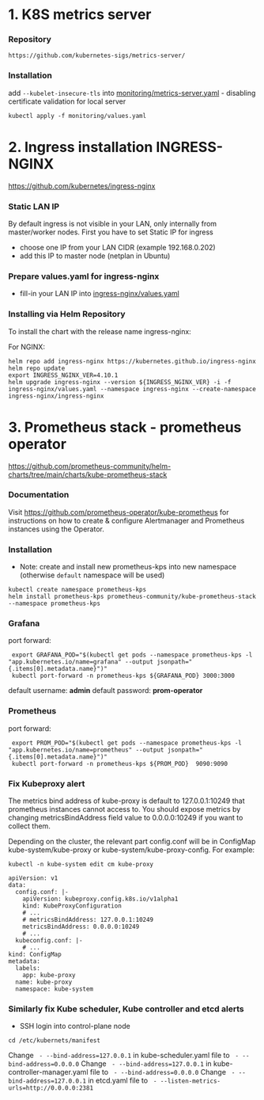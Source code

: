# 1. K8S metrics server

### Repository

```
https://github.com/kubernetes-sigs/metrics-server/
```

### Installation

add ```--kubelet-insecure-tls``` into [monitoring/metrics-server.yaml](monitoring/metrics-server.yaml) - disabling certificate validation for local server

```
kubectl apply -f monitoring/values.yaml
```

# 2. Ingress installation INGRESS-NGINX

https://github.com/kubernetes/ingress-nginx

###  Static LAN IP
By default ingress is not visible in your LAN, only internally from master/worker nodes.
First you have to set Static IP for ingress

- choose one IP from your LAN CIDR (example 192.168.0.202)
- add this IP to master node (netplan in Ubuntu)

### Prepare values.yaml for ingress-nginx

 - fill-in your LAN IP into [ingress-nginx/values.yaml](ingress-nginx/values.yaml)

### Installing via Helm Repository

To install the chart with the release name ingress-nginx:

For NGINX:

    helm repo add ingress-nginx https://kubernetes.github.io/ingress-nginx
    helm repo update
    export INGRESS_NGINX_VER=4.10.1
    helm upgrade ingress-nginx --version ${INGRESS_NGINX_VER} -i -f ingress-nginx/values.yaml --namespace ingress-nginx --create-namespace ingress-nginx/ingress-nginx

# 3. Prometheus stack - prometheus operator

https://github.com/prometheus-community/helm-charts/tree/main/charts/kube-prometheus-stack

### Documentation
Visit https://github.com/prometheus-operator/kube-prometheus for instructions on how to create & configure Alertmanager and Prometheus instances using the Operator.

### Installation
- Note: create and install new prometheus-kps into new namespace (otherwise `default` namespace will be used)

```
kubectl create namespace prometheus-kps
helm install prometheus-kps prometheus-community/kube-prometheus-stack --namespace prometheus-kps
```

### Grafana

port forward:
```
 export GRAFANA_POD="$(kubectl get pods --namespace prometheus-kps -l "app.kubernetes.io/name=grafana" --output jsonpath="{.items[0].metadata.name}")"
 kubectl port-forward -n prometheus-kps ${GRAFANA_POD} 3000:3000
```
default username: **admin**
default password: **prom-operator**

### Prometheus

port forward:
```
 export PROM_POD="$(kubectl get pods --namespace prometheus-kps -l "app.kubernetes.io/name=prometheus" --output jsonpath="{.items[0].metadata.name}")"
 kubectl port-forward -n prometheus-kps ${PROM_POD}  9090:9090
```

### Fix Kubeproxy alert


The metrics bind address of kube-proxy is default to 127.0.0.1:10249 that prometheus instances cannot access to. You should expose metrics by changing metricsBindAddress field value to 0.0.0.0:10249 if you want to collect them.

Depending on the cluster, the relevant part config.conf will be in ConfigMap kube-system/kube-proxy or kube-system/kube-proxy-config. For example:

```
kubectl -n kube-system edit cm kube-proxy
```
```
apiVersion: v1
data:
  config.conf: |-
    apiVersion: kubeproxy.config.k8s.io/v1alpha1
    kind: KubeProxyConfiguration
    # ...
    # metricsBindAddress: 127.0.0.1:10249
    metricsBindAddress: 0.0.0.0:10249
    # ...
  kubeconfig.conf: |-
    # ...
kind: ConfigMap
metadata:
  labels:
    app: kube-proxy
  name: kube-proxy
  namespace: kube-system
```

### Similarly fix **Kube scheduler**, **Kube controller** and **etcd** alerts
- SSH login into control-plane node
```
cd /etc/kubernets/manifest
```
Change ``` - --bind-address=127.0.0.1``` in kube-scheduler.yaml file to ``` - --bind-address=0.0.0.0```
Change ``` - --bind-address=127.0.0.1``` in kube-controller-manager.yaml file to ``` - --bind-address=0.0.0.0```
Change ``` - --bind-address=127.0.0.1``` in etcd.yaml file to ``` - --listen-metrics-urls=http://0.0.0.0:2381```
